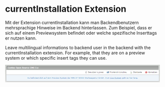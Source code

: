 currentInstallation Extension
=============================

Mit der Extension currentInstallation kann man Backendbenutzern mehrsprachige Hinweise im Backend hinterlassen. Zum Beispiel, dass er sich auf einem Previewsystem befindet oder welche spezifische Inserttags er nutzen kann. 

Leave multilingual informations to backend user in the backend with the currentInstallation extension. For example, that they are on a preview system or which specific insert tags they can use. 

![currentInstallation](currentInstallation.png)